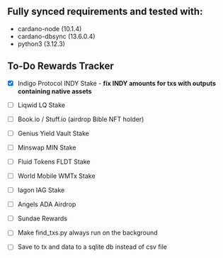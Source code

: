 ## Fully synced requirements and tested with:

* cardano-node (10.1.4)
* cardano-dbsync (13.6.0.4)
* python3 (3.12.3)

## To-Do Rewards Tracker
- [x] Indigo Protocol INDY Stake - **fix INDY amounts for txs with outputs containing native assets**
- [ ] Liqwid LQ Stake
- [ ] Book.io / Stuff.io (airdrop Bible NFT holder)
- [ ] Genius Yield Vault Stake
- [ ] Minswap MIN Stake
- [ ] Fluid Tokens FLDT Stake
- [ ] World Mobile WMTx Stake
- [ ] Iagon IAG Stake
- [ ] Angels ADA Airdrop
- [ ] Sundae Rewards

- [ ] Make find_txs.py always run on the background
- [ ] Save to tx and data to a sqlite db instead of csv file 
